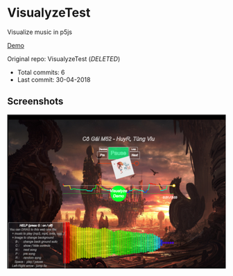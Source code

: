 # VisualyzeTest

Visualize music in p5js

[Demo](https://hoangtran0410.github.io/p5js-playground/2018/visualyze-test/)

Original repo: VisualyzeTest (*DELETED*)
+ Total commits: 6
+ Last commit: 30-04-2018

## Screenshots

![screenshot](./1.png)